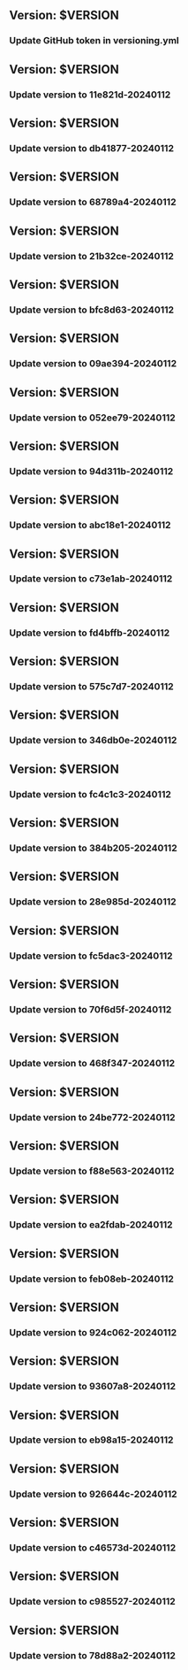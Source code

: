 ## Version: $VERSION
### Update GitHub token in versioning.yml
## Version: $VERSION
### Update version to 11e821d-20240112
## Version: $VERSION
### Update version to db41877-20240112
## Version: $VERSION
### Update version to 68789a4-20240112
## Version: $VERSION
### Update version to 21b32ce-20240112
## Version: $VERSION
### Update version to bfc8d63-20240112
## Version: $VERSION
### Update version to 09ae394-20240112
## Version: $VERSION
### Update version to 052ee79-20240112
## Version: $VERSION
### Update version to 94d311b-20240112
## Version: $VERSION
### Update version to abc18e1-20240112
## Version: $VERSION
### Update version to c73e1ab-20240112
## Version: $VERSION
### Update version to fd4bffb-20240112
## Version: $VERSION
### Update version to 575c7d7-20240112
## Version: $VERSION
### Update version to 346db0e-20240112
## Version: $VERSION
### Update version to fc4c1c3-20240112
## Version: $VERSION
### Update version to 384b205-20240112
## Version: $VERSION
### Update version to 28e985d-20240112
## Version: $VERSION
### Update version to fc5dac3-20240112
## Version: $VERSION
### Update version to 70f6d5f-20240112
## Version: $VERSION
### Update version to 468f347-20240112
## Version: $VERSION
### Update version to 24be772-20240112
## Version: $VERSION
### Update version to f88e563-20240112
## Version: $VERSION
### Update version to ea2fdab-20240112
## Version: $VERSION
### Update version to feb08eb-20240112
## Version: $VERSION
### Update version to 924c062-20240112
## Version: $VERSION
### Update version to 93607a8-20240112
## Version: $VERSION
### Update version to eb98a15-20240112
## Version: $VERSION
### Update version to 926644c-20240112
## Version: $VERSION
### Update version to c46573d-20240112
## Version: $VERSION
### Update version to c985527-20240112
## Version: $VERSION
### Update version to 78d88a2-20240112

